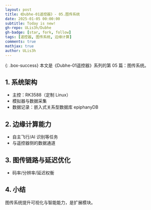```yaml
---
layout: post
title: 《Dubhe-01遥控器》- 05.图传系统
date: 2025-01-05 00:00:00
subtitle: Today is new!
gh-repo: ULis3h/Dubhe
gh-badge: [star, fork, follow]
tags: [遥控器, 图传系统, 边缘计算]
comments: true
mathjax: true
author: ULis3h
---
```


{: .box-success}
本文是《Dubhe-01遥控器》系列的第 05 篇：图传系统。

## 1. 系统架构
- 主控：RK3588（定制 Linux）
- 模拟器与数据采集
- 数据记录：嵌入式关系型数据库 epiphanyDB

## 2. 边缘计算能力
- 自主飞行/AI 识别等任务
- 与遥控器侧的数据通道

## 3. 图传链路与延迟优化
- 码率/分辨率/延迟权衡

## 4. 小结
图传系统提升可视化与智能能力，是扩展模块。